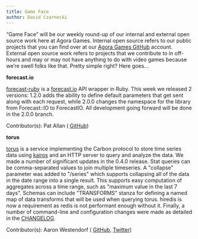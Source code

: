 ```yaml
---
title: Game Face
author: David Czarnecki
---
```

“Game Face” will be our weekly round-up of our internal and external open source work here at Agora Games. Internal open source refers to our public projects that you can find over at our [Agora Games GitHub](https://github.com/agoragames/) account. External open source work refers to projects that we contribute to in off-hours and may or may not have anything to do with video games because we’re swell folks like that. Pretty simple right? Here goes…

 **forecast.io**

 [forecast-ruby](https://github.com/darkskyapp/forecast-ruby) is a [forecast.io](https://developer.darkskyapp.com/docs/v2) API wrapper in Ruby. This week we released 2 versions: 1.2.0 adds the ability to define default parameters that get sent along with each request, while 2.0.0 changes the namespace for the library from Forecast::IO to ForecastIO. All development going forward will be done in the 2.0.0 branch.

 Contributor(s): Pat Allan ( [GitHub](https://github.com/pat))

 **torus**

 [torus](https://github.com/agoragames/torus) is a service implementing the Carbon protocol to store time series data using [kairos](https://github.com/agoragames/kairos) and an HTTP server to query and analyze the data. We made a number of significant updates in the 0.4.0 release. Stat queries can be comma-separated values to join multiple timeseries. A "collapse" parameter was added to "/series" which supports collapsing all of the data in the date range into a single result. This supports easy computation of aggregates across a time range, such as "maximum value in the last 7 days". Schemas can include "TRANSFORMS" stanza for defining a named map of data transforms that will be used when querying torus. hiredis is now a requirement as redis is not performant enough without it. Finally, a number of command-line and configuration changes were made as detailed in the [CHANGELOG](https://github.com/agoragames/torus/blob/master/CHANGELOG).

 Contributor(s): Aaron Westendorf ( [GitHub](https://github.com/awestendorf/), [Twitter](https://twitter.com/WashUffize))

  
